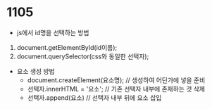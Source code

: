 # 1105

- js에서 id명을 선택하는 방법

1. document.getElementById(id이름);
2. document.querySelector(css와 동일한 선택자);



- 요소 생성 방법
  - document.createElement(요소명); // 생성하여 어딘가에 넣을 준비
  - 선택자.innerHTML = '요소'; // 기존 선택자 내부에 존재하는 것 삭제
  - 선택자.append(요소) // 선택자 내부 뒤에 요소 삽입